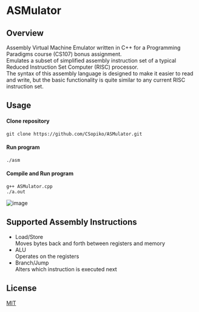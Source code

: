 # ASMulator
## Overview
Assembly Virtual Machine Emulator written in C++ for a Programming Paradigms course (CS107) bonus assignment. \
Emulates a subset of simplified assembly instruction set of a typical Reduced Instruction Set Computer (RISC) processor. \
The syntax of this assembly language is designed to make it easier to read and write, but the basic functionality is quite similar to any current RISC instruction set.
## Usage
#### Clone repository
```
git clone https://github.com/CSopiko/ASMulator.git
```

#### Run program
```
./asm
```
#### Compile and Run program
```
g++ ASMulator.cpp
./a.out
```
![image](https://drive.google.com/uc?export=view&id=1t4kcol8IQIz6abX6YQRYEBTo52fCM04T)


## Supported Assembly Instructions
- Load/Store \
    Moves bytes back and forth between registers and memory 
- ALU \
    Operates on the registers
- Branch/Jump \
    Alters which instruction is executed next 


## License
[MIT](https://choosealicense.com/licenses/mit/)
